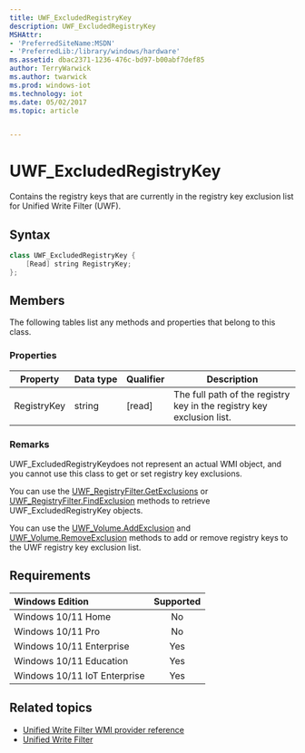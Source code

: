 ```yaml
---
title: UWF_ExcludedRegistryKey
description: UWF_ExcludedRegistryKey
MSHAttr:
- 'PreferredSiteName:MSDN'
- 'PreferredLib:/library/windows/hardware'
ms.assetid: dbac2371-1236-476c-bd97-b00abf7def85
author: TerryWarwick
ms.author: twarwick
ms.prod: windows-iot
ms.technology: iot
ms.date: 05/02/2017
ms.topic: article


---
```

# UWF_ExcludedRegistryKey

Contains the registry keys that are currently in the registry key exclusion list for Unified Write Filter (UWF).

## Syntax

```powershell
class UWF_ExcludedRegistryKey {
    [Read] string RegistryKey;
};
```

## Members

The following tables list any methods and properties that belong to this class.

### Properties

| Property    | Data&nbsp;type | Qualifier | Description |
|-------------|----------------|-----------|-------------|
| RegistryKey | string         | [read]    | The full path of the registry key in the registry key exclusion list. |

### Remarks

UWF_ExcludedRegistryKeydoes not represent an actual WMI object, and you cannot use this class to get or set registry key exclusions.

You can use the [UWF_RegistryFilter.GetExclusions](uwf-registryfiltergetexclusions.md) or [UWF_RegistryFilter.FindExclusion](uwf-registryfilterfindexclusion.md) methods to retrieve UWF_ExcludedRegistryKey objects.

You can use the [UWF_Volume.AddExclusion](uwf-volumeaddexclusion.md) and [UWF_Volume.RemoveExclusion](uwf-volumeremoveexclusion.md) methods to add or remove registry keys to the UWF registry key exclusion list.

## Requirements

| Windows Edition              | Supported |
|:-----------------------------|:---------:|
| Windows 10/11 Home           | No        |
| Windows 10/11 Pro            | No        |
| Windows 10/11 Enterprise     | Yes       |
| Windows 10/11 Education      | Yes       |
| Windows 10/11 IoT Enterprise | Yes       |

## Related topics

- [Unified Write Filter WMI provider reference](uwf-wmi-provider-reference.md)
- [Unified Write Filter](unified-write-filter.md)
